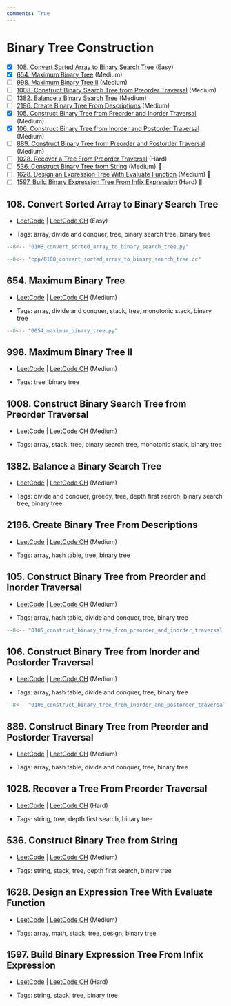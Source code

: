 ```yaml
---
comments: True
---
```


# Binary Tree Construction

- [x] [108. Convert Sorted Array to Binary Search Tree](https://leetcode.cn/problems/convert-sorted-array-to-binary-search-tree/) (Easy)
- [x] [654. Maximum Binary Tree](https://leetcode.cn/problems/maximum-binary-tree/) (Medium)
- [ ] [998. Maximum Binary Tree II](https://leetcode.cn/problems/maximum-binary-tree-ii/) (Medium)
- [ ] [1008. Construct Binary Search Tree from Preorder Traversal](https://leetcode.cn/problems/construct-binary-search-tree-from-preorder-traversal/) (Medium)
- [ ] [1382. Balance a Binary Search Tree](https://leetcode.cn/problems/balance-a-binary-search-tree/) (Medium)
- [ ] [2196. Create Binary Tree From Descriptions](https://leetcode.cn/problems/create-binary-tree-from-descriptions/) (Medium)
- [x] [105. Construct Binary Tree from Preorder and Inorder Traversal](https://leetcode.cn/problems/construct-binary-tree-from-preorder-and-inorder-traversal/) (Medium)
- [x] [106. Construct Binary Tree from Inorder and Postorder Traversal](https://leetcode.cn/problems/construct-binary-tree-from-inorder-and-postorder-traversal/) (Medium)
- [ ] [889. Construct Binary Tree from Preorder and Postorder Traversal](https://leetcode.cn/problems/construct-binary-tree-from-preorder-and-postorder-traversal/) (Medium)
- [ ] [1028. Recover a Tree From Preorder Traversal](https://leetcode.cn/problems/recover-a-tree-from-preorder-traversal/) (Hard)
- [ ] [536. Construct Binary Tree from String](https://leetcode.cn/problems/construct-binary-tree-from-string/) (Medium) 👑
- [ ] [1628. Design an Expression Tree With Evaluate Function](https://leetcode.cn/problems/design-an-expression-tree-with-evaluate-function/) (Medium) 👑
- [ ] [1597. Build Binary Expression Tree From Infix Expression](https://leetcode.cn/problems/build-binary-expression-tree-from-infix-expression/) (Hard) 👑

## 108. Convert Sorted Array to Binary Search Tree

-   [LeetCode](https://leetcode.com/problems/convert-sorted-array-to-binary-search-tree/) | [LeetCode CH](https://leetcode.cn/problems/convert-sorted-array-to-binary-search-tree/) (Easy)

-   Tags: array, divide and conquer, tree, binary search tree, binary tree

```python title="108. Convert Sorted Array to Binary Search Tree - Python Solution"
--8<-- "0108_convert_sorted_array_to_binary_search_tree.py"
```

```cpp title="108. Convert Sorted Array to Binary Search Tree - C++ Solution"
--8<-- "cpp/0108_convert_sorted_array_to_binary_search_tree.cc"
```

## 654. Maximum Binary Tree

-   [LeetCode](https://leetcode.com/problems/maximum-binary-tree/) | [LeetCode CH](https://leetcode.cn/problems/maximum-binary-tree/) (Medium)

-   Tags: array, divide and conquer, stack, tree, monotonic stack, binary tree

```python title="654. Maximum Binary Tree - Python Solution"
--8<-- "0654_maximum_binary_tree.py"
```

## 998. Maximum Binary Tree II

-   [LeetCode](https://leetcode.com/problems/maximum-binary-tree-ii/) | [LeetCode CH](https://leetcode.cn/problems/maximum-binary-tree-ii/) (Medium)

-   Tags: tree, binary tree

## 1008. Construct Binary Search Tree from Preorder Traversal

-   [LeetCode](https://leetcode.com/problems/construct-binary-search-tree-from-preorder-traversal/) | [LeetCode CH](https://leetcode.cn/problems/construct-binary-search-tree-from-preorder-traversal/) (Medium)

-   Tags: array, stack, tree, binary search tree, monotonic stack, binary tree

## 1382. Balance a Binary Search Tree

-   [LeetCode](https://leetcode.com/problems/balance-a-binary-search-tree/) | [LeetCode CH](https://leetcode.cn/problems/balance-a-binary-search-tree/) (Medium)

-   Tags: divide and conquer, greedy, tree, depth first search, binary search tree, binary tree

## 2196. Create Binary Tree From Descriptions

-   [LeetCode](https://leetcode.com/problems/create-binary-tree-from-descriptions/) | [LeetCode CH](https://leetcode.cn/problems/create-binary-tree-from-descriptions/) (Medium)

-   Tags: array, hash table, tree, binary tree

## 105. Construct Binary Tree from Preorder and Inorder Traversal

-   [LeetCode](https://leetcode.com/problems/construct-binary-tree-from-preorder-and-inorder-traversal/) | [LeetCode CH](https://leetcode.cn/problems/construct-binary-tree-from-preorder-and-inorder-traversal/) (Medium)

-   Tags: array, hash table, divide and conquer, tree, binary tree

```python title="105. Construct Binary Tree from Preorder and Inorder Traversal - Python Solution"
--8<-- "0105_construct_binary_tree_from_preorder_and_inorder_traversal.py"
```

## 106. Construct Binary Tree from Inorder and Postorder Traversal

-   [LeetCode](https://leetcode.com/problems/construct-binary-tree-from-inorder-and-postorder-traversal/) | [LeetCode CH](https://leetcode.cn/problems/construct-binary-tree-from-inorder-and-postorder-traversal/) (Medium)

-   Tags: array, hash table, divide and conquer, tree, binary tree

```python title="106. Construct Binary Tree from Inorder and Postorder Traversal - Python Solution"
--8<-- "0106_construct_binary_tree_from_inorder_and_postorder_traversal.py"
```

## 889. Construct Binary Tree from Preorder and Postorder Traversal

-   [LeetCode](https://leetcode.com/problems/construct-binary-tree-from-preorder-and-postorder-traversal/) | [LeetCode CH](https://leetcode.cn/problems/construct-binary-tree-from-preorder-and-postorder-traversal/) (Medium)

-   Tags: array, hash table, divide and conquer, tree, binary tree

## 1028. Recover a Tree From Preorder Traversal

-   [LeetCode](https://leetcode.com/problems/recover-a-tree-from-preorder-traversal/) | [LeetCode CH](https://leetcode.cn/problems/recover-a-tree-from-preorder-traversal/) (Hard)

-   Tags: string, tree, depth first search, binary tree

## 536. Construct Binary Tree from String

-   [LeetCode](https://leetcode.com/problems/construct-binary-tree-from-string/) | [LeetCode CH](https://leetcode.cn/problems/construct-binary-tree-from-string/) (Medium)

-   Tags: string, stack, tree, depth first search, binary tree

## 1628. Design an Expression Tree With Evaluate Function

-   [LeetCode](https://leetcode.com/problems/design-an-expression-tree-with-evaluate-function/) | [LeetCode CH](https://leetcode.cn/problems/design-an-expression-tree-with-evaluate-function/) (Medium)

-   Tags: array, math, stack, tree, design, binary tree

## 1597. Build Binary Expression Tree From Infix Expression

-   [LeetCode](https://leetcode.com/problems/build-binary-expression-tree-from-infix-expression/) | [LeetCode CH](https://leetcode.cn/problems/build-binary-expression-tree-from-infix-expression/) (Hard)

-   Tags: string, stack, tree, binary tree

